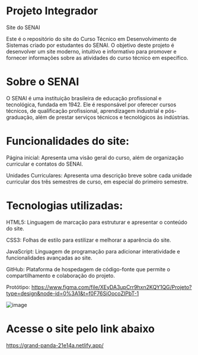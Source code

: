 # Projeto Integrador
Site do SENAI

Este é o repositório do site do Curso Técnico em Desenvolvimento de Sistemas criado por estudantes do SENAI. O objetivo deste projeto é desenvolver um site moderno, intuitivo e informativo para promover e fornecer informações sobre as atividades do curso técnico em específico.


# Sobre o SENAI

O SENAI é uma instituição brasileira de educação profissional e tecnológica, fundada em 1942. Ele é responsável por oferecer cursos técnicos, de qualificação profissional, aprendizagem industrial e pós-graduação, além de prestar serviços técnicos e tecnológicos às indústrias.


# Funcionalidades do site:

Página inicial: Apresenta uma visão geral do curso, além de organização curricular e contatos do SENAI.

Unidades Curriculares: Apresenta uma descrição breve sobre cada unidade curricular dos três semestres de curso, em especial do primeiro semestre.


# Tecnologias utilizadas:

HTML5: Linguagem de marcação para estruturar e apresentar o conteúdo do site.

CSS3: Folhas de estilo para estilizar e melhorar a aparência do site.

JavaScript: Linguagem de programação para adicionar interatividade e funcionalidades avançadas ao site.

GitHub: Plataforma de hospedagem de código-fonte que permite o compartilhamento e colaboração do projeto.


Protótipo:
https://www.figma.com/file/XEyDA3upCrr9hxn2KQY1QG/Projeto?type=design&node-id=0%3A1&t=f0F76SiOocoZIPbT-1



![image](https://github.com/kauetrigolo/Senai-ADS/assets/131711415/9e56c4f7-edc3-4834-af28-e8ed5526f17e)

# Acesse o site pelo link abaixo
https://grand-panda-21e14a.netlify.app/
